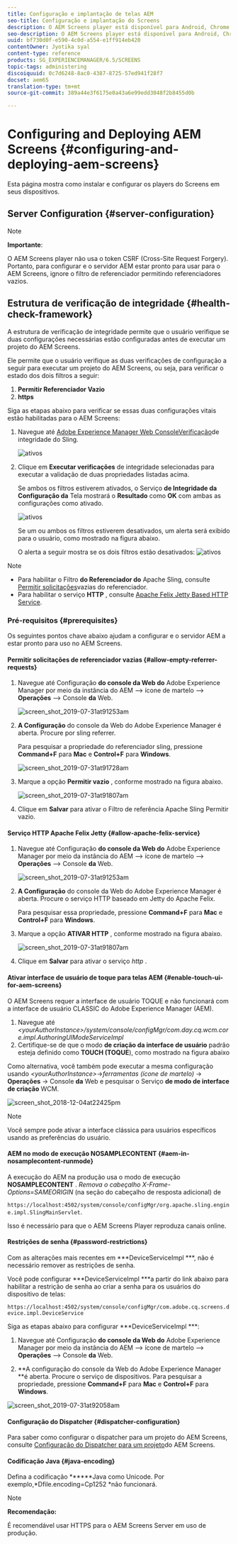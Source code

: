 ```yaml
---
title: Configuração e implantação de telas AEM
seo-title: Configuração e implantação do Screens
description: O AEM Screens player está disponível para Android, Chrome OS, iOS e Windows. Esta página descreve a configuração e a implantação do AEM Screens e também resume as diretrizes de seleção h/w para o dispositivo do player.
seo-description: O AEM Screens player está disponível para Android, Chrome OS, iOS e Windows. Esta página descreve a configuração e a implantação do AEM Screens e também resume as diretrizes de seleção h/w para o dispositivo do player.
uuid: bf730d0f-e590-4c0d-a554-e1ff914eb420
contentOwner: Jyotika syal
content-type: reference
products: SG_EXPERIENCEMANAGER/6.5/SCREENS
topic-tags: administering
discoiquuid: 0c7d6248-8ac0-4387-8725-57ed941f28f7
docset: aem65
translation-type: tm+mt
source-git-commit: 389a44e3f6175e0a43a6e99edd3048f2b8455d0b

---
```



# Configuring and Deploying AEM Screens {#configuring-and-deploying-aem-screens}

Esta página mostra como instalar e configurar os players do Screens em seus dispositivos.

## Server Configuration {#server-configuration}

>[!NOTE]
>
>**Importante**:
>
>O AEM Screens player não usa o token CSRF (Cross-Site Request Forgery). Portanto, para configurar e o servidor AEM estar pronto para usar para o AEM Screens, ignore o filtro de referenciador permitindo referenciadores vazios.

## Estrutura de verificação de integridade {#health-check-framework}

A estrutura de verificação de integridade permite que o usuário verifique se duas configurações necessárias estão configuradas antes de executar um projeto do AEM Screens.

Ele permite que o usuário verifique as duas verificações de configuração a seguir para executar um projeto do AEM Screens, ou seja, para verificar o estado dos dois filtros a seguir:

1. **Permitir Referenciador Vazio**
2. **https**

Siga as etapas abaixo para verificar se essas duas configurações vitais estão habilitadas para o AEM Screens:

1. Navegue até [Adobe Experience Manager Web ConsoleVerificação](http://localhost:4502/system/console/healthcheck?tags=screensconfigs&overrideGlobalTimeout=)de integridade do Sling.

   ![ativos](assets/health-check1.png)


2. Clique em **Executar verificações** de integridade selecionadas para executar a validação de duas propriedades listadas acima.

   Se ambos os filtros estiverem ativados, o Serviço **de Integridade da Configuração da** Tela mostrará o **Resultado** como **OK** com ambas as configurações como ativado.

   ![ativos](assets/health-check2.png)

   Se um ou ambos os filtros estiverem desativados, um alerta será exibido para o usuário, como mostrado na figura abaixo.

   O alerta a seguir mostra se os dois filtros estão desativados:
   ![ativos](assets/health-check3.png)

>[!NOTE]
>
>* Para habilitar o Filtro **do Referenciador do** Apache Sling, consulte [Permitir solicitações](/help/user-guide/configuring-screens-introduction.md#allow-empty-referrer-requests)vazias do referenciador.
>* Para habilitar o serviço **HTTP** , consulte [Apache Felix Jetty Based HTTP Service](/help/user-guide/configuring-screens-introduction.md#allow-apache-felix-service).


### Pré-requisitos {#prerequisites}

Os seguintes pontos chave abaixo ajudam a configurar e o servidor AEM a estar pronto para uso no AEM Screens.

#### Permitir solicitações de referenciador vazias {#allow-empty-referrer-requests}

1. Navegue até Configuração **do console da Web do** Adobe Experience Manager por meio da instância do AEM —> ícone de martelo —> **Operações** —> Console **da** Web.

   ![screen_shot_2019-07-31at91253am](assets/screen_shot_2019-07-31at91253am.png)

1. **A Configuração** do console da Web do Adobe Experience Manager é aberta. Procure por sling referrer.

   Para pesquisar a propriedade do referenciador sling, pressione **Command+F** para **Mac** e **Control+F** para **Windows**.

   ![screen_shot_2019-07-31at91728am](assets/screen_shot_2019-07-31at91728am.png)

1. Marque a opção **Permitir vazio** , conforme mostrado na figura abaixo.

   ![screen_shot_2019-07-31at91807am](assets/screen_shot_2019-07-31at91807am.png)

1. Clique em **Salvar** para ativar o Filtro de referência Apache Sling Permitir vazio.

#### Serviço HTTP Apache Felix Jetty {#allow-apache-felix-service}

1. Navegue até Configuração **do console da Web do** Adobe Experience Manager por meio da instância do AEM —> ícone de martelo —> **Operações** —> Console **da** Web.

   ![screen_shot_2019-07-31at91253am](assets/screen_shot_2019-07-31at91253am.png)

1. **A Configuração** do console da Web do Adobe Experience Manager é aberta. Procure o serviço HTTP baseado em Jetty do Apache Felix.

   Para pesquisar essa propriedade, pressione **Command+F** para **Mac** e **Control+F** para **Windows**.

1. Marque a opção **ATIVAR HTTP** , conforme mostrado na figura abaixo.

   ![screen_shot_2019-07-31at91807am](assets/http-image.png)

1. Clique em **Salvar** para ativar o serviço *http* .

#### Ativar interface de usuário de toque para telas AEM {#enable-touch-ui-for-aem-screens}

O AEM Screens requer a interface de usuário TOQUE e não funcionará com a interface de usuário CLASSIC do Adobe Experience Manager (AEM).

1. Navegue até *&lt;yourAuthorInstance>/system/console/configMgr/com.day.cq.wcm.core.impl.AuthoringUIModeServiceImpl*
1. Certifique-se de que o modo **de criação da interface de usuário** padrão esteja definido como **TOUCH (TOQUE**), como mostrado na figura abaixo

Como alternativa, você também pode executar a mesma configuração usando *&lt;yourAuthorInstance>*->*ferramentas (ícone de martelo)* -> **Operações** -> Console **da** Web e pesquisar o Serviço **de modo de interface de criação** WCM.

![screen_shot_2018-12-04at22425pm](assets/screen_shot_2018-12-04at22425pm.png)

>[!NOTE]
>
>Você sempre pode ativar a interface clássica para usuários específicos usando as preferências do usuário.

#### AEM no modo de execução NOSAMPLECONTENT {#aem-in-nosamplecontent-runmode}

A execução do AEM na produção usa o modo de execução **NOSAMPLECONTENT** . *Remova o cabeçalho X-Frame-Options=SAMEORIGIN* (na seção do cabeçalho de resposta adicional) de

`https://localhost:4502/system/console/configMgr/org.apache.sling.engine.impl.SlingMainServlet`.

Isso é necessário para que o AEM Screens Player reproduza canais online.

#### Restrições de senha {#password-restrictions}

Com as alterações mais recentes em ***DeviceServiceImpl ***, não é necessário remover as restrições de senha.

Você pode configurar ***DeviceServiceImpl ***a partir do link abaixo para habilitar a restrição de senha ao criar a senha para os usuários do dispositivo de telas:

`https://localhost:4502/system/console/configMgr/com.adobe.cq.screens.device.impl.DeviceService`

Siga as etapas abaixo para configurar ***DeviceServiceImpl ***:

1. Navegue até Configuração **do console da Web do** Adobe Experience Manager por meio da instância do AEM —> ícone de martelo —> **Operações** —> Console **da** Web.

1. **A configuração do console da Web do Adobe Experience Manager **é aberta. Procure o serviço de dispositivos. Para pesquisar a propriedade, pressione **Command+F** para **Mac** e **Control+F** para **Windows**.

![screen_shot_2019-07-31at92058am](assets/screen_shot_2019-07-31at92058am.png)

#### Configuração do Dispatcher {#dispatcher-configuration}

Para saber como configurar o dispatcher para um projeto do AEM Screens, consulte [Configuração do Dispatcher para um projeto](dispatcher-configurations-aem-screens.md)do AEM Screens.

#### Codificação Java {#java-encoding}

Defina a codificação ******Java como Unicode. Por exemplo,*Dfile.encoding=Cp1252 *não funcionará.

>[!NOTE]
>
>**Recomendação:**
>
>É recomendável usar HTTPS para o AEM Screens Server em uso de produção.








